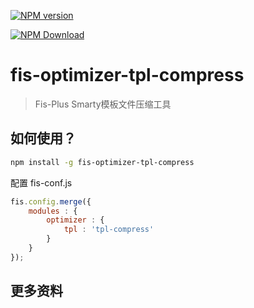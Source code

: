 [![NPM version](https://badge.fury.io/js/fis-optimizer-tpl-compress.png)](http://badge.fury.io/js/fis-optimizer-tpl-compress)

[![NPM Download](https://nodei.co/npm-dl/fis-optimizer-tpl-compress.png?months=1)](https://www.npmjs.org/package/fis-optimizer-tpl-compress)

# fis-optimizer-tpl-compress
>Fis-Plus Smarty模板文件压缩工具

## 如何使用？

```bash
npm install -g fis-optimizer-tpl-compress
```

配置 fis-conf.js

```javascript
fis.config.merge({
    modules : {
        optimizer : {
            tpl : 'tpl-compress'
        }
    }
});
```
## 更多资料
[fis]: https://github.com/fex-team/fis
[fis-plus]: https://github.com/fex-team/fis-plus
